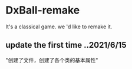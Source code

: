 # DxBall-remake
It's a classical game. we 'd like to remake it. 

## update the first time ..2021/6/15
"创建了文件，创建了各个类的基本属性"
